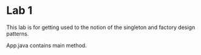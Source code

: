 # Lab 1

This lab is for getting used to the notion of the singleton and factory design patterns.

App.java contains main method.
